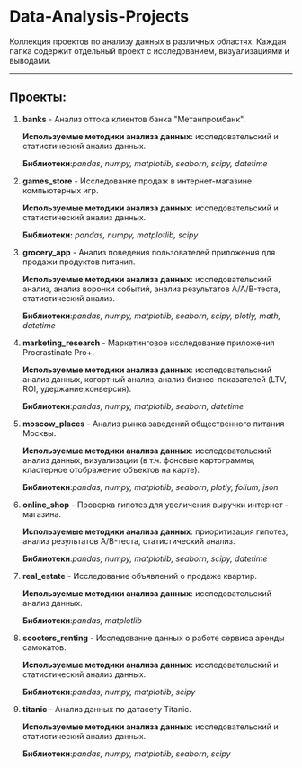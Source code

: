 # Data-Analysis-Projects

Коллекция проектов по анализу данных в различных областях. Каждая папка содержит отдельный проект с исследованием, визуализациями и выводами.

---

## Проекты:

1. **banks** - Анализ оттока клиентов банка "Метанпромбанк".

   **Используемые методики анализа данных**: исследовательский и статистический анализ данных.

   **Библиотеки**:*pandas, numpy, matplotlib, seaborn, scipy, datetime*
   
2. **games_store** - Исследование продаж в интернет-магазине компьютерных игр.

   **Используемые методики анализа данных**: исследовательский и статистический анализ данных.

   **Библиотеки:** *pandas, numpy, matplotlib, scipy*
   
3. **grocery_app** - Анализ поведения пользователей приложения для продажи продуктов питания.

   **Используемые методики анализа данных**: исследовательский анализ, анализ воронки событий, анализ результатов A/A/B-теста, статистический анализ.

   **Библиотеки**:*pandas, numpy, matplotlib, seaborn, scipy, plotly, math, datetime*
 
4. **marketing_research** - Маркетинговое исследование приложения Procrastinate Pro+.
   
   **Используемые методики анализа данных**: исследовательский анализ данных, когортный анализ, анализ бизнес-показателей (LTV, ROI, удержание,конверсия).
   
   **Библиотеки**:*pandas, numpy, matplotlib, seaborn, datetime*
   
5. **moscow_places** - Анализ рынка заведений общественного питания Москвы.

   **Используемые методики анализа данных**: исследовательский анализ данных, визуализации (в т.ч. фоновые картограммы, кластерное отображение объектов на карте).
   
   **Библиотеки**:*pandas, numpy, matplotlib, seaborn, plotly, folium, json*

6. **online_shop** - Проверка гипотез для увеличения выручки интернет - магазина.
   
    **Используемые методики анализа данных**: приоритизация гипотез, анализ результатов A/B-теста, статистический анализ.
   
    **Библиотеки**:*pandas, numpy, matplotlib, seaborn, scipy, datetime*

7. **real_estate** - Исследование объявлений о продаже квартир.
   
    **Используемые методики анализа данных**: исследовательский анализ данных.

    **Библиотеки**:*pandas, matplotlib*
   
8. **scooters_renting** - Исследование данных о работе сервиса аренды самокатов.
   
    **Используемые методики анализа данных**: исследовательский и статистический анализ данных.
   
    **Библиотеки**:*pandas, numpy, matplotlib, scipy*

9. **titanic** - Анализ данных по датасету Titanic.
    
    **Используемые методики анализа данных**: исследовательский и статистический анализ данных.
    
    **Библиотеки**:*pandas, numpy, matplotlib, seaborn, scipy* 
